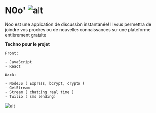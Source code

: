 # N0o' ![alt](./client/public/favicon.ico)
Noo est une application de discussion instantanée! Il vous permettra de joindre vos proches ou de nouvelles connaissances sur une plateforme entièrement gratuite

**Techno pour le projet**

    Front:

    - JavaScript
    - React

    Back:

    - NodeJS ( Express, bcrypt, crypto )
    - GetStream
    - Stream ( chatting real time )
    - Twilio ( sms sending)

![alt](./client/src/assets/Noo.png)
